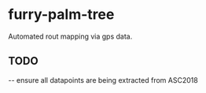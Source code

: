 # furry-palm-tree
Automated rout mapping via gps data.

## TODO
-- ensure all datapoints are being extracted from ASC2018
